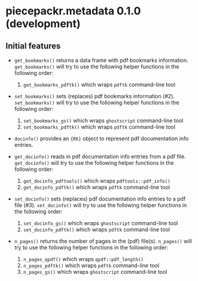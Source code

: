 piecepackr.metadata 0.1.0 (development)
=======================================

Initial features
----------------

* `get_bookmarks()` returns a data frame with pdf bookmarks information.
  `get_bookmarks()` will try to use the following helper functions in the following order:

  1. `get_bookmarks_pdftk()` which wraps `pdftk` command-line tool

* `set_bookmarks()` sets (replaces) pdf bookmarks information (#2).
  `set_bookmarks()` will try to use the following helper functions in the following order:

  1. `set_bookmarks_gs()` which wraps `ghostscript` command-line tool
  2. `set_bookmarks_pdftk()` which wraps `pdftk` command-line tool

* `docinfo()` provides an `{R6}` object to represent pdf documentation info entries.
* `get_docinfo()` reads in pdf documentation info entries from a pdf file.
  `get_docinfo()` will try to use the following helper functions in the following order:

  1. `get_docinfo_pdftools()` which wraps `pdftools::pdf_info()`
  2. `get_docinfo_pdftk()` which wraps `pdftk` command-line tool

* `set_docinfo()` sets (replaces) pdf documentation info entries to a pdf file (#3).
  `set_docinfo()` will try to use the following helper functions in the following order:

  1. `set_docinfo_gs()` which wraps `ghostscript` command-line tool
  2. `set_docinfo_pdftk()` which wraps `pdftk` command-line tool

* `n_pages()` returns the number of pages in the (pdf) file(s).
  `n_pages()` will try to use the following helper functions in the following order:
 
  1. `n_pages_qpdf()` which wraps `qpdf::pdf_length()`
  2. `n_pages_pdftk()` which wraps `pdftk` command-line tool
  3. `n_pages_gs()` which wraps `ghostscript` command-line tool
